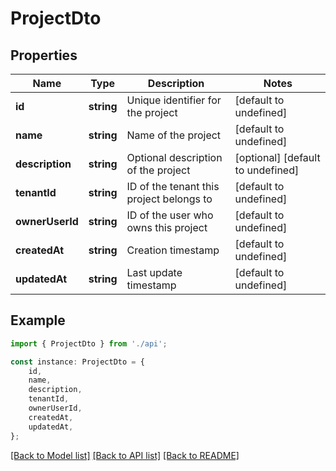 # ProjectDto


## Properties

Name | Type | Description | Notes
------------ | ------------- | ------------- | -------------
**id** | **string** | Unique identifier for the project | [default to undefined]
**name** | **string** | Name of the project | [default to undefined]
**description** | **string** | Optional description of the project | [optional] [default to undefined]
**tenantId** | **string** | ID of the tenant this project belongs to | [default to undefined]
**ownerUserId** | **string** | ID of the user who owns this project | [default to undefined]
**createdAt** | **string** | Creation timestamp | [default to undefined]
**updatedAt** | **string** | Last update timestamp | [default to undefined]

## Example

```typescript
import { ProjectDto } from './api';

const instance: ProjectDto = {
    id,
    name,
    description,
    tenantId,
    ownerUserId,
    createdAt,
    updatedAt,
};
```

[[Back to Model list]](../README.md#documentation-for-models) [[Back to API list]](../README.md#documentation-for-api-endpoints) [[Back to README]](../README.md)
